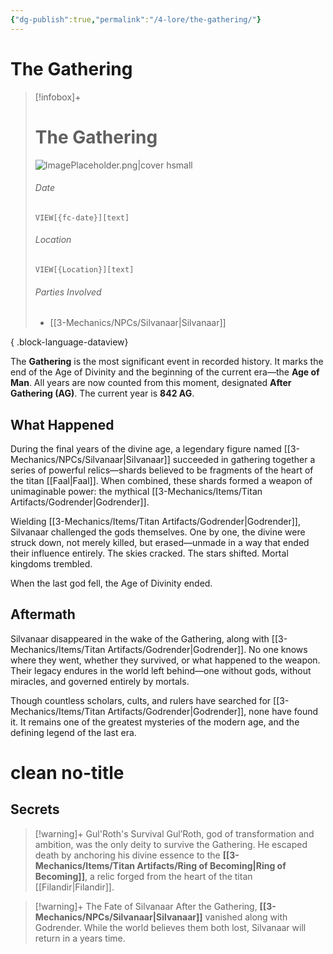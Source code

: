 ```yaml
---
{"dg-publish":true,"permalink":"/4-lore/the-gathering/"}
---
```



# The Gathering
> [!infobox]+
> # The Gathering
> ![ImagePlaceholder.png|cover hsmall](/img/user/z_Assets/Placeholder%20Images/ImagePlaceholder.png)
> ###### Date
>`VIEW[{fc-date}][text]`
> ###### Location
>`VIEW[{Location}][text]`
> ###### Parties Involved
> - [[3-Mechanics/NPCs/Silvanaar\|Silvanaar]]
> 
{ .block-language-dataview}

The **Gathering** is the most significant event in recorded history. It marks the end of the Age of Divinity and the beginning of the current era—the **Age of Man**. All years are now counted from this moment, designated **After Gathering (AG)**. The current year is **842 AG**.

## What Happened

During the final years of the divine age, a legendary figure named [[3-Mechanics/NPCs/Silvanaar\|Silvanaar]] succeeded in gathering together a series of powerful relics—shards believed to be fragments of the heart of the titan [[Faal\|Faal]]. When combined, these shards formed a weapon of unimaginable power: the mythical [[3-Mechanics/Items/Titan Artifacts/Godrender\|Godrender]].

Wielding [[3-Mechanics/Items/Titan Artifacts/Godrender\|Godrender]], Silvanaar challenged the gods themselves. One by one, the divine were struck down, not merely killed, but erased—unmade in a way that ended their influence entirely. The skies cracked. The stars shifted. Mortal kingdoms trembled.

When the last god fell, the Age of Divinity ended.

## Aftermath

Silvanaar disappeared in the wake of the Gathering, along with [[3-Mechanics/Items/Titan Artifacts/Godrender\|Godrender]]. No one knows where they went, whether they survived, or what happened to the weapon. Their legacy endures in the world left behind—one without gods, without miracles, and governed entirely by mortals.

Though countless scholars, cults, and rulers have searched for [[3-Mechanics/Items/Titan Artifacts/Godrender\|Godrender]], none have found it. It remains one of the greatest mysteries of the modern age, and the defining legend of the last era.

<div class="transclusion internal-embed is-loaded"><div class="markdown-embed">

<div class="markdown-embed-title">

# clean no-title

</div>




## Secrets
> [!warning]+ Gul'Roth's Survival
> Gul’Roth, god of transformation and ambition, was the only deity to survive the Gathering. He escaped death by anchoring his divine essence to the **[[3-Mechanics/Items/Titan Artifacts/Ring of Becoming\|Ring of Becoming]]**, a relic forged from the heart of the titan [[Filandir\|Filandir]].

> [!warning]+ The Fate of Silvanaar
> After the Gathering, **[[3-Mechanics/NPCs/Silvanaar\|Silvanaar]]** vanished along with Godrender. While the world believes them both lost, Silvanaar will return in a years time.

</div></div>
